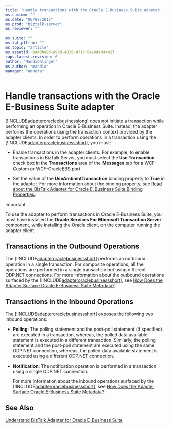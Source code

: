 ```yaml
---
title: "Handle transactions with the Oracle E-Business Suite adapter | Microsoft Docs"
ms.custom: ""
ms.date: "06/08/2017"
ms.prod: "biztalk-server"
ms.reviewer: ""

ms.suite: ""
ms.tgt_pltfrm: ""
ms.topic: "article"
ms.assetid: b443be9d-a93d-4836-8717-5ee9dad4442f
caps.latest.revision: 6
author: "MandiOhlinger"
ms.author: "mandia"
manager: "anneta"
---
```

# Handle transactions with the Oracle E-Business Suite adapter
[!INCLUDE[adapteroracleebusinesslong](../../includes/adapteroracleebusinesslong-md.md)] does not initiate a transaction while performing an operation in Oracle E-Business Suite. Instead, the adapter performs the operations using the transaction context provided by the adapter clients. In order to perform operations in a transaction using the [!INCLUDE[adapteroraclebusinessshort](../../includes/adapteroraclebusinessshort-md.md)], you must:  
  
-   Enable transactions in the adapter clients. For example, to enable transactions in BizTalk Server, you must select the **Use Transaction** check box in the **Transactions** area of the **Messages** tab for a WCF-Custom or WCF-OracleEBS port.  
  
-   Set the value of the **UseAmbientTransaction** binding property to **True** in the adapter. For more information about the binding property, see [Read about the BizTalk Adapter for Oracle E-Business Suite Binding Properties](../../adapters-and-accelerators/adapter-oracle-ebs/read-about-the-biztalk-adapter-for-oracle-e-business-suite-binding-properties.md).  
  
> [!IMPORTANT]
>  To use the adapter to perform transactions in Oracle E-Business Suite, you must have installed the **Oracle Services For Microsoft Transaction Server** component, while installing the Oracle client, on the computer running the adapter client.  
  
## Transactions in the Outbound Operations  
 The [!INCLUDE[adapteroraclebusinessshort](../../includes/adapteroraclebusinessshort-md.md)] performs an outbound operation in a single transaction. For composite operations, all the operations are performed in a single transaction but using different ODP.NET connections. For more information about the outbound operations surfaced by the [!INCLUDE[adapteroraclebusinessshort](../../includes/adapteroraclebusinessshort-md.md)], see [How Does the Adapter Surface Oracle E-Business Suite Metadata?](https://msdn.microsoft.com/library/dd788431.aspx).  
  
## Transactions in the Inbound Operations  
 The [!INCLUDE[adapteroraclebusinessshort](../../includes/adapteroraclebusinessshort-md.md)] exposes the following two inbound operations:  
  
- **Polling**: The polling statement and the post-poll statement (if specified) are executed in a transaction, whereas, the polled data available statement is executed in a different transaction. Similarly, the polling statement and the post-poll statement are executed using the same ODP.NET connection, whereas, the polled data available statement is executed using a different ODP.NET connection.  
  
- **Notification**: The notification operation is performed in a transaction using a single ODP.NET connection.  
  
  For more information about the inbound operations surfaced by the [!INCLUDE[adapteroraclebusinessshort](../../includes/adapteroraclebusinessshort-md.md)], see [How Does the Adapter Surface Oracle E-Business Suite Metadata?](https://msdn.microsoft.com/library/dd788431.aspx).  
  
## See Also  
[Understand BizTalk Adapter for Oracle E-Business Suite](../../adapters-and-accelerators/adapter-oracle-ebs/understand-biztalk-adapter-for-oracle-e-business-suite.md)